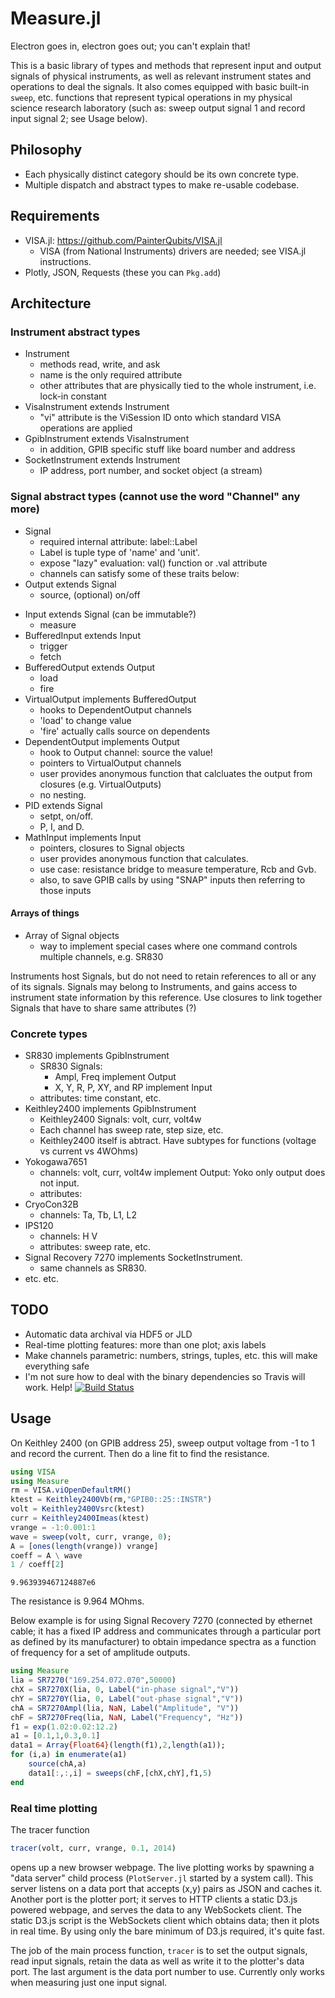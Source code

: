 # Measure.jl

Electron goes in, electron goes out; you can't explain that!
<!-- I was getting tired of using tables of function names in Igor Pro (which make the instrument calls) to be looked up by the sweep code. -->
This is a basic library of types and methods that represent input and output signals of physical instruments, as well as relevant instrument states and operations to deal the signals. It also comes equipped with basic built-in `sweep`, etc. functions that represent typical operations in my physical science research laboratory (such as: sweep output signal 1 and record input signal 2; see Usage below).

## Philosophy

* Each physically distinct category should be its own concrete type.
* Multiple dispatch and abstract types to make re-usable codebase.

## Requirements

* VISA.jl: https://github.com/PainterQubits/VISA.jl
	* VISA (from National Instruments) drivers are needed; see VISA.jl instructions.
* Plotly, JSON, Requests (these you can `Pkg.add`)

## Architecture

### Instrument abstract types
* Instrument
	* methods read, write, and ask
	* name is the only required attribute
	* other attributes that are physically tied to the whole instrument, i.e. lock-in constant
* VisaInstrument extends Instrument
	* "vi" attribute is the ViSession ID onto which standard VISA operations are applied
* GpibInstrument extends VisaInstrument
	* in addition, GPIB specific stuff like board number and address
* SocketInstrument extends Instrument
	* IP address, port number, and socket object (a stream)

### Signal abstract types (cannot use the word "Channel" any more)
* Signal
	* required internal attribute: label::Label
	* Label is tuple type of 'name' and 'unit'.
	* expose "lazy" evaluation: val() function or .val attribute
	* channels can satisfy some of these traits below:
* Output extends Signal
	* source, (optional) on/off
<!--	* iterable! Just output those things one at a time!-->
* Input extends Signal (can be immutable?)
	* measure
* BufferedInput extends Input
	* trigger
	* fetch
* BufferedOutput extends Output
	* load
	* fire
* VirtualOutput implements BufferedOutput
	* hooks to DependentOutput channels
	* 'load' to change value
	* 'fire' actually calls source on dependents
* DependentOutput implements Output
	* hook to Output channel: source the value!
	* pointers to VirtualOutput channels
	* user provides anonymous function that calcluates the output from closures (e.g. VirtualOutputs)
	* no nesting.
* PID extends Signal
	* setpt, on/off.
	* P, I, and D.
* MathInput implements Input
	* pointers, closures to Signal objects
	* user provides anonymous function that calculates.
	* use case: resistance bridge to measure temperature, Rcb and Gvb.
	* also, to save GPIB calls by using "SNAP" inputs then referring to those inputs

#### Arrays of things
* Array of Signal objects
	* way to implement special cases where one command controls multiple channels, e.g. SR830

Instruments host Signals, but do not need to retain references to all or any of its signals. Signals may belong to Instruments, and gains access to instrument state information by this reference.
Use closures to link together Signals that have to share same attributes (?)

### Concrete types
* SR830 implements GpibInstrument
	* SR830 Signals:
		* Ampl, Freq implement Output
		* X, Y, R, P, XY, and RP implement Input
	* attributes: time constant, etc.
* Keithley2400 implements GpibInstrument
	* Keithley2400 Signals: volt, curr, volt4w
	* Each channel has sweep rate, step size, etc.
	* Keithley2400 itself is abtract. Have subtypes for functions (voltage vs current vs 4WOhms)
* Yokogawa7651
	* channels: volt, curr, volt4w implement Output: Yoko only output does not input.
	* attributes:
* CryoCon32B
	* channels: Ta, Tb, L1, L2
* IPS120
	* channels: H V
	* attributes: sweep rate, etc.
* Signal Recovery 7270 implements SocketInstrument.
	* same channels as SR830.
* etc. etc.

## TODO

* Automatic data archival via HDF5 or JLD
* Real-time plotting features: more than one plot; axis labels
* Make channels parametric: numbers, strings, tuples, etc. this will make everything safe
* I'm not sure how to deal with the binary dependencies so Travis will work. Help! [![Build Status](https://travis-ci.org/menyoung/Measure.jl.svg?branch=master)](https://travis-ci.org/menyoung/Measure.jl)

## Usage

On Keithley 2400 (on GPIB address 25), sweep output voltage from -1 to 1 and record the current. Then do a line fit to find the resistance.
```julia
using VISA
using Measure
rm = VISA.viOpenDefaultRM()
ktest = Keithley2400Vb(rm,"GPIB0::25::INSTR")
volt = Keithley2400Vsrc(ktest)
curr = Keithley2400Imeas(ktest)
vrange = -1:0.001:1
wave = sweep(volt, curr, vrange, 0);
A = [ones(length(vrange)) vrange]
coeff = A \ wave
1 / coeff[2]
```

```
9.963939467124887e6
```
The resistance is 9.964 MOhms.

Below example is for using Signal Recovery 7270 (connected by ethernet cable; it has a fixed IP address and communicates through a particular port as defined by its manufacturer) to obtain impedance spectra as a function of frequency for a set of amplitude outputs.

```julia
using Measure
lia = SR7270("169.254.072.070",50000)
chX = SR7270X(lia, 0, Label("in-phase signal","V"))
chY = SR7270Y(lia, 0, Label("out-phase signal","V"))
chA = SR7270Ampl(lia, NaN, Label("Amplitude", "V"))
chF = SR7270Freq(lia, NaN, Label("Frequency", "Hz"))
f1 = exp(1.02:0.02:12.2)
a1 = [0.1,1,0.3,0.1]
data1 = Array{Float64}(length(f1),2,length(a1));
for (i,a) in enumerate(a1)
    source(chA,a)
    data1[:,:,i] = sweeps(chF,[chX,chY],f1,5)
end
```

### Real time plotting

The tracer function
```julia
tracer(volt, curr, vrange, 0.1, 2014)
```
opens up a new browser webpage.
The live plotting works by spawning a "data server"
child process (`PlotServer.jl` started by a system call).
This server listens on a data port that accepts
(x,y) pairs as JSON and caches it.
Another port is the plotter port; it serves to HTTP clients
a static D3.js powered webpage, and serves the data
to any WebSockets client.
The static D3.js script is the WebSockets client
which obtains data; then it plots in real time.
By using only the bare minimum of D3.js required,
it's quite fast.

The job of the main process function, `tracer` is
to set the output signals, read input signals,
retain the data as well as write it to the plotter's
data port.
The last argument is the data port number to use.
Currently only works when measuring just one input signal.

<!--
### Streamer (uses Plotly)
```julia
import Measure
const M = Measure
...
wave = M.stream(volt, curr, vrange, 0.5, "streamingapitokenhere");
```
opens a new plot (need Plotly.jl set up on your computer)
-->
